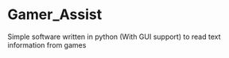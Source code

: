 # Gamer_Assist
Simple software written in python (With GUI support) to read text information from games 
